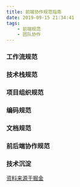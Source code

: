 ```yaml
---
title: 前端协作规范指南
date: 2019-09-15 21:34:41
tags:
    - 前端规范
    - 团队协作
---
```


### 工作流规范
### 技术栈规范
### 项目组织规范
### 编码规范
### 文档规范
### 前后端协作规范
### 技术沉淀


[资料来源于掘金](https://juejin.im/post/5d3a7134f265da1b5d57f1ed)